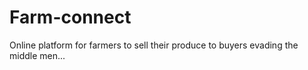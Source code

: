 # Farm-connect
Online platform for farmers to sell their produce to buyers evading the middle men...
